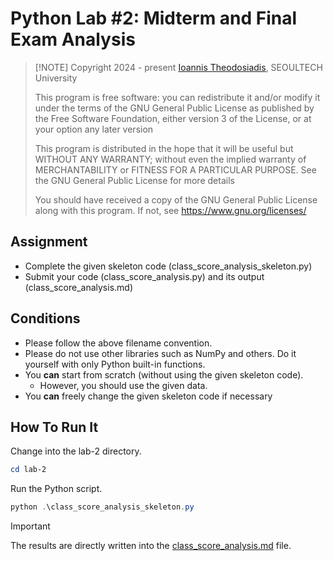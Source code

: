 # Python Lab #2: Midterm and Final Exam Analysis
>
> [!NOTE]
> Copyright 2024 - present [Ioannis Theodosiadis](mailto:ioannis@seoultech.ac.kr), SEOULTECH University
>
> This program is free software: you can redistribute it and/or modify
> it under the terms of the GNU General Public License as published by
> the Free Software Foundation, either version 3 of the License, or
> at your option any later version
>
> This program is distributed in the hope that it will be useful
> but WITHOUT ANY WARRANTY; without even the implied warranty of
> MERCHANTABILITY or FITNESS FOR A PARTICULAR PURPOSE.  See the
> GNU General Public License for more details
>
> You should have received a copy of the GNU General Public License
> along with this program. If not, see <https://www.gnu.org/licenses/>

## Assignment

- Complete the given skeleton code (class_score_analysis_skeleton.py)
- Submit your code (class_score_analysis.py) and its output (class_score_analysis.md)

## Conditions

- Please follow the above filename convention.
- Please do not use other libraries such as NumPy and others. Do it yourself with only Python built-in functions.
- You **can** start from scratch (without using the given skeleton code).
  - However, you should use the given data.
- You **can** freely change the given skeleton code if necessary

## How To Run It

Change into the lab-2 directory.

```PowerShell
cd lab-2
```

Run the Python script.

```PowerShell
python .\class_score_analysis_skeleton.py
```

> [!IMPORTANT]
> The results are directly written into the [class_score_analysis.md](./class_score_analysis.md) file.
